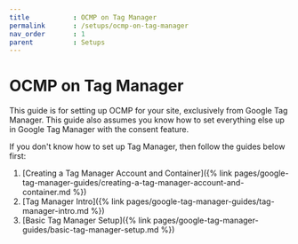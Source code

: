 ```yaml
---
title			: OCMP on Tag Manager
permalink		: /setups/ocmp-on-tag-manager
nav_order		: 1
parent			: Setups
---
```


# OCMP on Tag Manager

This guide is for setting up OCMP for your site, exclusively from Google Tag Manager.
This guide also assumes you know how to set everything else up in Google Tag Manager with the consent feature.

If you don't know how to set up Tag Manager, then follow the guides below first:

1. [Creating a Tag Manager Account and Container]({% link pages/google-tag-manager-guides/creating-a-tag-manager-account-and-container.md %})
2. [Tag Manager Intro]({% link pages/google-tag-manager-guides/tag-manager-intro.md %})
3. [Basic Tag Manager Setup]({% link pages/google-tag-manager-guides/basic-tag-manager-setup.md %})
